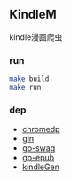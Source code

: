 ## KindleM

kindle漫画爬虫

### run

```bash
make build
make run
```

### dep

* [chromedp](https://github.com/chromedp/chromedp)
* [gin](https://github.com/gin-gonic/gin)
* [go-swag](https://github.com/swaggo/swag)
* [go-epub](github.com/bmaupin/go-epub)
* [kindleGen](https://www.amazon.com/gp/feature.html?ie=UTF8&docId=1000765211)